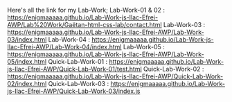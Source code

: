 Here's all the link for my Lab-Work;
Lab-Work-01 & 02 : https://enigmaaaaa.github.io/Lab-Work-js-Ilac-Efrei-AWP/Lab%20Work/Gaëtan-html-css-lab/contact.html
Lab-Work-03 : https://enigmaaaaa.github.io/Lab-Work-js-Ilac-Efrei-AWP/Lab-Work-03/index.html
Lab-Work-04 : https://enigmaaaaa.github.io/Lab-Work-js-Ilac-Efrei-AWP/Lab-Work-04/index.html
Lab-Work-05 : https://enigmaaaaa.github.io/Lab-Work-js-Ilac-Efrei-AWP/Lab-Work-05/index.html
Quick-Lab-Work-01 : https://enigmaaaaa.github.io/Lab-Work-js-Ilac-Efrei-AWP/Quick-Lab-Work-01/test.html
Quick-Lab-Work-02 : https://enigmaaaaa.github.io/Lab-Work-js-Ilac-Efrei-AWP/Quick-Lab-Work-02/index.html
Quick-Lab-Work-03 : https://enigmaaaaa.github.io/Lab-Work-js-Ilac-Efrei-AWP/Quick-Lab-Work-03/index.js
